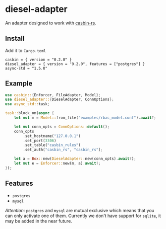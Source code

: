 # diesel-adapter

An adapter designed to work with [casbin-rs](https://github.com/casbin/casbin-rs).


## Install

Add it to `Cargo.toml`

```
casbin = { version = "0.2.0" }
diesel_adapter = { version = "0.2.0", features = ["postgres"] }
async-std = "1.5.0"
```


## Example

```rust
use casbin::{Enforcer, FileAdapter, Model};
use diesel_adapter::{DieselAdapter, ConnOptions};
use async_std::task;

task::block_on(async {
    let mut m = Model::from_file("examples/rbac_model.conf").await?;

    let mut conn_opts = ConnOptions::default();
    conn_opts
        .set_hostname("127.0.0.1")
        .set_port(3306)
        .set_table("casbin_rules")
        .set_auth("casbin_rs", "casbin_rs");

    let a = Box::new(DieselAdapter::new(conn_opts).await?);
    let mut e = Enforcer::new(m, a).await?;
});
```

## Features

- `postgres`
- `mysql`

*Attention*: `postgres` and `mysql` are mutual exclusive which means that you can only activate one of them. Currently we don't have support for `sqlite`, it may be added in the near future.
